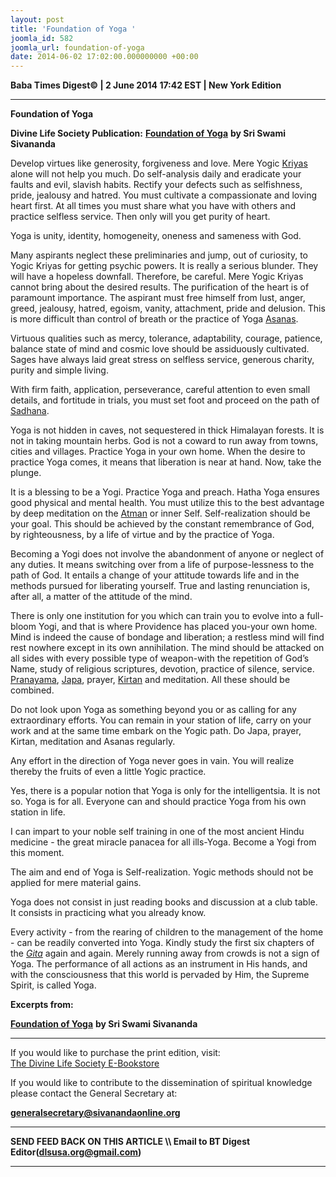 ```yaml
---
layout: post
title: 'Foundation of Yoga '
joomla_id: 582
joomla_url: foundation-of-yoga
date: 2014-06-02 17:02:00.000000000 +00:00
---
```

  












**Baba Times Digest© | 2 June 2014 17:42 EST | New York Edition**

* * *  


**Foundation of Yoga**

**Divine Life Society Publication:** [**Foundation of Yoga**](http://www.dlshq.org/discourse/sep96.htm) **by Sri Swami Sivananda**

Develop virtues like generosity, forgiveness and love. Mere Yogic [Kriyas](http://www.dlshq.org/glossary.htm#kriya) alone will not help you much. Do self-analysis daily and eradicate your faults and evil, slavish habits. Rectify your defects such as selfishness, pride, jealousy and hatred. You must cultivate a compassionate and loving heart first. At all times you must share what you have with others and practice selfless service. Then only will you get purity of heart.

Yoga is unity, identity, homogeneity, oneness and sameness with God.

Many aspirants neglect these preliminaries and jump, out of curiosity, to Yogic Kriyas for getting psychic powers. It is really a serious blunder. They will have a hopeless downfall. Therefore, be careful. Mere Yogic Kriyas cannot bring about the desired results. The purification of the heart is of paramount importance. The aspirant must free himself from lust, anger, greed, jealousy, hatred, egoism, vanity, attachment, pride and delusion. This is more difficult than control of breath or the practice of Yoga [Asanas](http://www.dlshq.org/glossary.htm#asana).

Virtuous qualities such as mercy, tolerance, adaptability, courage, patience, balance state of mind and cosmic love should be assiduously cultivated. Sages have always laid great stress on selfless service, generous charity, purity and simple living.

With firm faith, application, perseverance, careful attention to even small details, and fortitude in trials, you must set foot and proceed on the path of [Sadhana](http://www.dlshq.org/glossary.htm#sadhana).

Yoga is not hidden in caves, not sequestered in thick Himalayan forests. It is not in taking mountain herbs. God is not a coward to run away from towns, cities and villages. Practice Yoga in your own home. When the desire to practice Yoga comes, it means that liberation is near at hand. Now, take the plunge.

It is a blessing to be a Yogi. Practice Yoga and preach. Hatha Yoga ensures good physical and mental health. You must utilize this to the best advantage by deep meditation on the [Atman](http://www.dlshq.org/glossary.htm#atman) or inner Self. Self-realization should be your goal. This should be achieved by the constant remembrance of God, by righteousness, by a life of virtue and by the practice of Yoga.

Becoming a Yogi does not involve the abandonment of anyone or neglect of any duties. It means switching over from a life of purpose-lessness to the path of God. It entails a change of your attitude towards life and in the methods pursued for liberating yourself. True and lasting renunciation is, after all, a matter of the attitude of the mind.

There is only one institution for you which can train you to evolve into a full-bloom Yogi, and that is where Providence has placed you-your own home. Mind is indeed the cause of bondage and liberation; a restless mind will find rest nowhere except in its own annihilation. The mind should be attacked on all sides with every possible type of weapon-with the repetition of God’s Name, study of religious scriptures, devotion, practice of silence, service. [Pranayama](http://www.dlshq.org/glossary.htm#pranayama), [Japa](http://www.dlshq.org/glossary.htm#japa), prayer, [Kirtan](http://www.dlshq.org/glossary.htm#kirtan) and meditation. All these should be combined.

Do not look upon Yoga as something beyond you or as calling for any extraordinary efforts. You can remain in your station of life, carry on your work and at the same time embark on the Yogic path. Do Japa, prayer, Kirtan, meditation and Asanas regularly.

Any effort in the direction of Yoga never goes in vain. You will realize thereby the fruits of even a little Yogic practice.

Yes, there is a popular notion that Yoga is only for the intelligentsia. It is not so. Yoga is for all. Everyone can and should practice Yoga from his own station in life.

I can impart to your noble self training in one of the most ancient Hindu medicine - the great miracle panacea for all ills-Yoga. Become a Yogi from this moment.

The aim and end of Yoga is Self-realization. Yogic methods should not be applied for mere material gains.

Yoga does not consist in just reading books and discussion at a club table. It consists in practicing what you already know.

Every activity - from the rearing of children to the management of the home - can be readily converted into Yoga. Kindly study the first six chapters of the [_Gita_](http://www.dlshq.org/glossary.htm#gita) again and again. Merely running away from crowds is not a sign of Yoga. The performance of all actions as an instrument in His hands, and with the consciousness that this world is pervaded by Him, the Supreme Spirit, is called Yoga.

**Excerpts from:**

[**Foundation of Yoga**](http://www.dlshq.org/discourse/sep96.htm) **by Sri Swami Sivananda**



* * *  












If you would like to purchase the print edition, visit:   
[The Divine Life Society E-Bookstore](http://www.dlshq.org/download/download.htm)

If you would like to contribute to the dissemination of spiritual knowledge please contact the General Secretary at:

[**generalsecretary@sivanandaonline.org**](mailto:generalsecretary@sivanandaonline.org?subject=Contribution%20to%20Dissemination%20of%20Spiritual%20Knowledge)

* * *

**SEND FEED BACK ON THIS ARTICLE \\\ Email to BT Digest Editor[](mailto:dlsusa.org@gmail.com?subject=DLS%20Posts)(dlsusa.org@gmail.com)**

* * *

  
